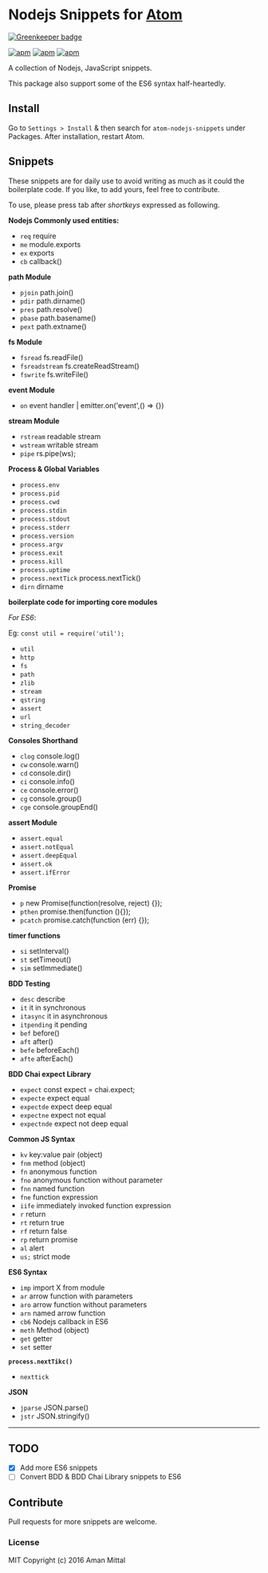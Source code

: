 # Nodejs Snippets for [Atom](https://atom.io)

[![Greenkeeper badge](https://badges.greenkeeper.io/amandeepmittal/atom-nodejs-snippets.svg)](https://greenkeeper.io/)

[![apm](https://img.shields.io/apm/v/atom-nodejs-snippets.svg?style=flat-square)](https://atom.io/packages/atom-nodejs-snippets)
[![apm](https://img.shields.io/apm/dm/atom-nodejs-snippets.svg?style=flat-square)](https://atom.io/packages/atom-nodejs-snippets)
[![apm](https://img.shields.io/apm/l/atom-nodejs-snippets.svg?style=flat-square)](https://atom.io/packages/atom-nodejs-snippets)

A collection of Nodejs, JavaScript snippets.

This package also support some of the ES6 syntax half-heartedly.

## Install
Go to `Settings > Install` & then search for `atom-nodejs-snippets` under Packages. After installation, restart Atom.

## Snippets
These snippets are for daily use to avoid writing as much as it could the boilerplate code. If you like, to add yours, feel free to contribute.

To use, please press tab after _shortkeys_ expressed as following.

**Nodejs Commonly used entities:**
- `req` require
- `me` module.exports
- `ex` exports
- `cb` callback()

**path Module**
- `pjoin` path.join()
- `pdir` path.dirname()
- `pres` path.resolve()
- `pbase` path.basename()
- `pext` path.extname()

**fs Module**
- `fsread` fs.readFile()
- `fsreadstream` fs.createReadStream()
- `fswrite` fs.writeFile()

**event Module**
- `on` event handler | emitter.on('event',() => {})

**stream Module**
- `rstream` readable stream
- `wstream` writable stream
- `pipe`  rs.pipe(ws);

**Process & Global Variables**
- `process.env`
- `process.pid`
- `process.cwd`
- `process.stdin`
- `process.stdout`
- `process.stderr`
- `process.version`
- `process.argv`
- `process.exit`
- `process.kill`
- `process.uptime`
- `process.nextTick` process.nextTick()
- `dirn` dirname

**boilerplate code for importing core modules**

_For ES6_:

Eg: `const util = require('util');`

- `util`
- `http`
- `fs`
- `path`
- `zlib`
- `stream`
- `qstring`
- `assert`
- `url`
- `string_decoder`

**Consoles Shorthand**
- `clog` console.log()
- `cw` console.warn()
- `cd` console.dir()
- `ci` console.info()
- `ce` console.error()
- `cg` console.group()
- `cge` console.groupEnd()

**assert Module**
- `assert.equal`
- `assert.notEqual`
- `assert.deepEqual`
- `assert.ok`
- `assert.ifError`

**Promise**
- `p` new Promise(function(resolve, reject) {});
- `pthen` promise.then(function (){});
- `pcatch` promise.catch(function (err) {});

**timer functions**
- `si` setInterval()
- `st` setTimeout()
- `sim` setImmediate()

**BDD Testing**
- `desc` describe
- `it`  it in synchronous
- `itasync` it in asynchronous
- `itpending` it pending
- `bef` before()
- `aft` after()
- `befe` beforeEach()
- `afte` afterEach()

**BDD Chai expect Library**
- `expect` const expect = chai.expect;
- `expecte` expect equal
- `expectde` expect deep equal
- `expectne` expect not equal
- `expectnde` expect not deep equal

**Common JS Syntax**
- `kv` key:value pair (object)
- `fnm` method (object)
- `fn` anonymous function
- `fno` anonymous function without parameter
- `fnn` named function
- `fne` function expression
- `iife` immediately invoked function expression
- `r` return
- `rt` return true
- `rf` return false
- `rp` return promise
- `al` alert
- `us;` strict mode

**ES6 Syntax**
- `imp` import X from module
- `ar` arrow function with parameters
- `aro` arrow function without parameters
- `arn` named arrow function
- `cb6` Nodejs callback in ES6
- `meth` Method (object)
- `get` getter
- `set` setter

**`process.nextTikc()`**
- `nexttick`

**JSON**
- `jparse` JSON.parse()
- `jstr` JSON.stringify()

---
## TODO
- [X] Add more ES6 snippets
- [ ] Convert BDD & BDD Chai Library snippets to ES6

## Contribute

Pull requests for more snippets are welcome.

### License
MIT Copyright (c) 2016 Aman Mittal
